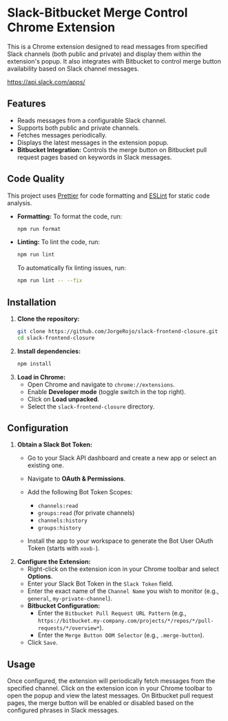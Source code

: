 # Slack-Bitbucket Merge Control Chrome Extension

This is a Chrome extension designed to read messages from specified Slack channels (both public and private) and display them within the extension's popup. It also integrates with Bitbucket to control merge button availability based on Slack channel messages.

https://api.slack.com/apps/

## Features

- Reads messages from a configurable Slack channel.
- Supports both public and private channels.
- Fetches messages periodically.
- Displays the latest messages in the extension popup.
- **Bitbucket Integration:** Controls the merge button on Bitbucket pull request pages based on keywords in Slack messages.

## Code Quality

This project uses [Prettier](https://prettier.io/) for code formatting and [ESLint](https://eslint.org/) for static code analysis.

- **Formatting:**
  To format the code, run:
  ```bash
  npm run format
  ```
- **Linting:**
  To lint the code, run:
  ```bash
  npm run lint
  ```
  To automatically fix linting issues, run:
  ```bash
  npm run lint -- --fix
  ```

## Installation

1.  **Clone the repository:**
    ```bash
    git clone https://github.com/JorgeRojo/slack-frontend-closure.git
    cd slack-frontend-closure
    ```
2.  **Install dependencies:**
    ```bash
    npm install
    ```
3.  **Load in Chrome:**
    - Open Chrome and navigate to `chrome://extensions`.
    - Enable **Developer mode** (toggle switch in the top right).
    - Click on **Load unpacked**.
    - Select the `slack-frontend-closure` directory.

## Configuration

1.  **Obtain a Slack Bot Token:**
    - Go to your Slack API dashboard and create a new app or select an existing one.
    - Navigate to **OAuth & Permissions**.
    - Add the following Bot Token Scopes:
      - `channels:read`
      - `groups:read` (for private channels)
      - `channels:history`
      - `groups:history`
      
    - Install the app to your workspace to generate the Bot User OAuth Token (starts with `xoxb-`).
2.  **Configure the Extension:**
    - Right-click on the extension icon in your Chrome toolbar and select **Options**.
    - Enter your Slack Bot Token in the `Slack Token` field.
    - Enter the exact name of the `Channel Name` you wish to monitor (e.g., `general`, `my-private-channel`).
    - **Bitbucket Configuration:**
      - Enter the `Bitbucket Pull Request URL Pattern` (e.g., `https://bitbucket.my-company.com/projects/*/repos/*/pull-requests/*/overview*`).
      - Enter the `Merge Button DOM Selector` (e.g., `.merge-button`).
    - Click `Save`.

## Usage

Once configured, the extension will periodically fetch messages from the specified channel. Click on the extension icon in your Chrome toolbar to open the popup and view the latest messages. On Bitbucket pull request pages, the merge button will be enabled or disabled based on the configured phrases in Slack messages.
